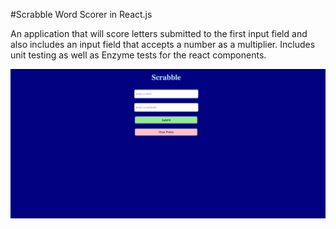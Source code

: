 #Scrabble Word Scorer in React.js

An application that will score letters submitted to the first input field and also includes an input field that accepts a number as a multiplier. Includes unit testing as well as Enzyme tests for the react components.

![screen-grab](https://github.com/adam-rice/scrabble-word-score/blob/master/screen.png)
